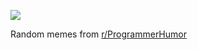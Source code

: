 ![](https://preview.redd.it/ttuf8h59ky4f1.png?width=640&crop=smart&auto=webp&s=901ff75e7274ae4f9984b781acf7de10bed4788f)

 Random memes from [r/ProgrammerHumor](https://www.reddit.com/r/ProgrammerHumor/)
